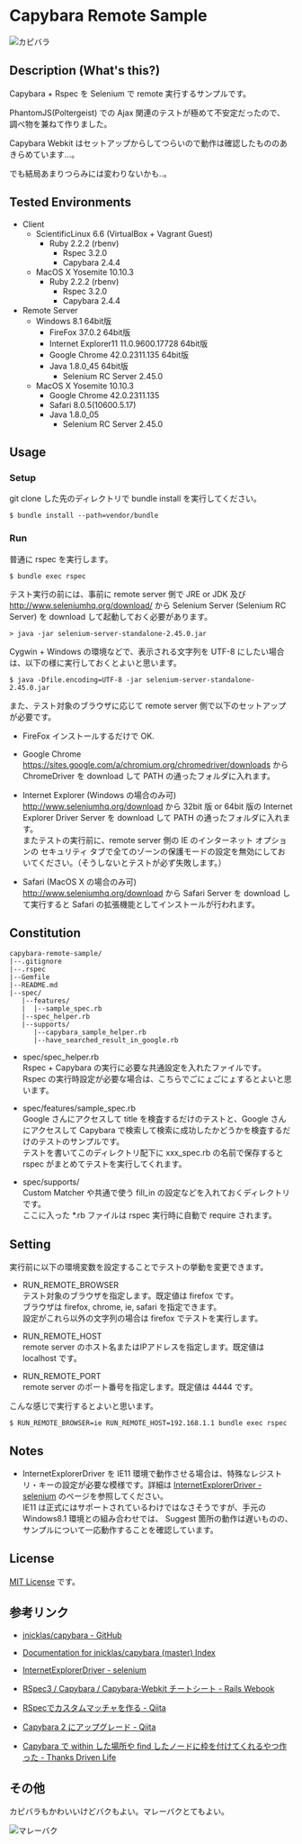# Capybara Remote Sample

![カピバラ](http://pds2.exblog.jp/pds/1/201208/05/64/f0134464_14162236.jpg "カピバラ")

## Description (What's this?)

Capybara + Rspec を Selenium で remote 実行するサンプルです。

PhantomJS(Poltergeist) での Ajax 関連のテストが極めて不安定だったので、調べ物を兼ねて作りました。

Capybara Webkit はセットアップからしてつらいので動作は確認したもののあきらめています...。

でも結局あまりつらみには変わりないかも..。

## Tested Environments

* Client
    * ScientificLinux 6.6 (VirtualBox + Vagrant Guest)
        * Ruby 2.2.2 (rbenv)
            * Rspec 3.2.0
            * Capybara 2.4.4
    * MacOS X Yosemite 10.10.3
        * Ruby 2.2.2 (rbenv)
            * Rspec 3.2.0
            * Capybara 2.4.4
* Remote Server
    * Windows 8.1 64bit版
        * FireFox 37.0.2 64bit版
        * Internet Explorer11 11.0.9600.17728 64bit版
        * Google Chrome 42.0.2311.135 64bit版
        * Java 1.8.0_45 64bit版
            * Selenium RC Server 2.45.0
    * MacOS X Yosemite 10.10.3
        * Google Chrome 42.0.2311.135
        * Safari 8.0.5(10600.5.17)
        * Java 1.8.0_05
            * Selenium RC Server 2.45.0

## Usage

### Setup

git clone した先のディレクトリで bundle install を実行してください。

```
$ bundle install --path=vendor/bundle
```

### Run

普通に rspec を実行します。

```
$ bundle exec rspec
```

テスト実行の前には、事前に remote server 側で JRE or JDK 及び http://www.seleniumhq.org/download/ から Selenium Server (Selenium RC Server) を download して起動しておく必要があります。

```
> java -jar selenium-server-standalone-2.45.0.jar
```

Cygwin + Windows の環境などで、表示される文字列を UTF-8 にしたい場合は、以下の様に実行しておくとよいと思います。

```
$ java -Dfile.encoding=UTF-8 -jar selenium-server-standalone-2.45.0.jar
```

また、テスト対象のブラウザに応じて remote server 側で以下のセットアップが必要です。

* FireFox
    インストールするだけで OK.

* Google Chrome
    https://sites.google.com/a/chromium.org/chromedriver/downloads から ChromeDriver を download して PATH の通ったフォルダに入れます。

* Internet Explorer (Windows の場合のみ可)
    http://www.seleniumhq.org/download から 32bit 版 or 64bit 版の Internet Explorer Driver Server を download して PATH の通ったフォルダに入れます。  
    またテストの実行前に、remote server 側の IE のインターネット オプションの セキュリティ タブで全てのゾーンの保護モードの設定を無効にしておいてください。（そうしないとテストが必ず失敗します。）

* Safari (MacOS X の場合のみ可)  
    http://www.seleniumhq.org/download から Safari Server を download して実行すると Safari の拡張機能としてインストールが行われます。

## Constitution

```
capybara-remote-sample/
|--.gitignore
|--.rspec
|--Gemfile
|--README.md
|--spec/
   |--features/
   |  |--sample_spec.rb
   |--spec_helper.rb
   |--supports/
      |--capybara_sample_helper.rb
      |--have_searched_result_in_google.rb
```

* spec/spec_helper.rb  
    Rspec + Capybara の実行に必要な共通設定を入れたファイルです。  
    Rspec の実行時設定が必要な場合は、こちらでごにょごにょするとよいと思います。

* spec/features/sample_spec.rb  
    Google さんにアクセスして title を検査するだけのテストと、Google さんにアクセスして Capybara で検索して検索に成功したかどうかを検査するだけのテストのサンプルです。  
    テストを書いてこのディレクトリ配下に xxx_spec.rb の名前で保存すると rspec がまとめてテストを実行してくれます。

* spec/supports/  
    Custom Matcher や共通で使う fill_in の設定などを入れておくディレクトリです。  
    ここに入った *.rb ファイルは rspec 実行時に自動で require されます。

## Setting

実行前に以下の環境変数を設定することでテストの挙動を変更できます。

* RUN_REMOTE_BROWSER  
    テスト対象のブラウザを指定します。既定値は firefox です。  
    ブラウザは firefox, chrome, ie, safari を指定できます。  
    設定がこれら以外の文字列の場合は firefox でテストを実行します。

* RUN_REMOTE_HOST  
    remote server のホスト名またはIPアドレスを指定します。既定値は localhost です。

* RUN_REMOTE_PORT  
    remote server のポート番号を指定します。既定値は 4444 です。

こんな感じで実行するとよいと思います。

```
$ RUN_REMOTE_BROWSER=ie RUN_REMOTE_HOST=192.168.1.1 bundle exec rspec
```

## Notes

* InternetExplorerDriver を IE11 環境で動作させる場合は、特殊なレジストリ・キーの設定が必要な模様です。詳細は [InternetExplorerDriver - selenium](https://code.google.com/p/selenium/wiki/InternetExplorerDriver) のページを参照してください。  
    IE11 は正式にはサポートされているわけではなさそうですが、手元の Windows8.1 環境との組み合わせでは、 Suggest 箇所の動作は遅いものの、サンプルについて一応動作することを確認しています。

## License

[MIT License](http://opensource.org/licenses/MIT "MIT License") です。

## 参考リンク

* [jnicklas/capybara - GitHub](https://github.com/jnicklas/capybara)

* [Documentation for jnicklas/capybara (master) Index](http://www.rubydoc.info/github/jnicklas/capybara/master/index)

* [InternetExplorerDriver - selenium](https://code.google.com/p/selenium/wiki/InternetExplorerDriver)

* [RSpec3 / Capybara / Capybara-Webkit チートシート - Rails Webook](http://ruby-rails.hatenadiary.com/entry/20150103/1420280252)

* [RSpecでカスタムマッチャを作る - Qiita](http://qiita.com/kozy4324/items/9a6530736be7e92954bc)

* [Capybara 2 にアップグレード - Qiita](http://qiita.com/quattro_4/items/64c5abdf86c7b40d40b1)

* [Capybara で within した場所や find したノードに枠を付けてくれるやつ作った - Thanks Driven Life](http://gongo.hatenablog.com/entry/2013/08/01/000958)

## その他

カピバラもかわいいけどバクもよい。マレーバクとてもよい。

![マレーバク](http://upload.wikimedia.org/wikipedia/commons/3/3e/Malayan_Tapir_001.jpg "マレーバク")

